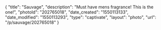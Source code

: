 {
    "title": "Sauvage",
    "description": "Must have mens fragrance! This is the one!",
    "photoId": "202765018",
    "date_created": "1550113133",
    "date_modified": "1550113293",
    "type": "captivate",
    "layout": "photo",
    "url": "\/p\/sauvage\/202765018"
}